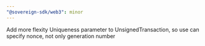 ```yaml
---
"@sovereign-sdk/web3": minor
---
```


Add more flexity Uniqueness parameter to UnsignedTransaction, so use can specify nonce, not only generation number
